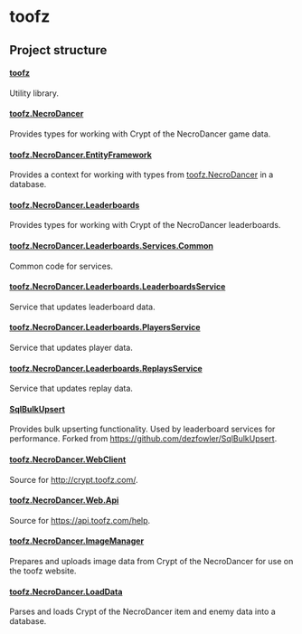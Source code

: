 # toofz

## Project structure

#### [toofz](https://github.com/leonard-thieu/toofz)

Utility library.

#### [toofz.NecroDancer](https://github.com/leonard-thieu/toofz-necrodancer-core)

Provides types for working with Crypt of the NecroDancer game data.

#### [toofz.NecroDancer.EntityFramework](https://github.com/leonard-thieu/toofz-necrodancer-entityframework)

Provides a context for working with types from [toofz.NecroDancer](https://github.com/leonard-thieu/toofz-necrodancer-core) in a database.

#### [toofz.NecroDancer.Leaderboards](https://github.com/leonard-thieu/toofz-necrodancer-leaderboards)

Provides types for working with Crypt of the NecroDancer leaderboards.

#### [toofz.NecroDancer.Leaderboards.Services.Common](https://github.com/leonard-thieu/toofz-necrodancer-leaderboards-services-common)

Common code for services.

#### [toofz.NecroDancer.Leaderboards.LeaderboardsService](https://github.com/leonard-thieu/leaderboards-service)

Service that updates leaderboard data.

#### [toofz.NecroDancer.Leaderboards.PlayersService](https://github.com/leonard-thieu/players-service)

Service that updates player data.

#### [toofz.NecroDancer.Leaderboards.ReplaysService](https://github.com/leonard-thieu/replays-service)

Service that updates replay data.

#### [SqlBulkUpsert](https://github.com/leonard-thieu/SqlBulkUpsert)

Provides bulk upserting functionality. Used by leaderboard services for performance. Forked from https://github.com/dezfowler/SqlBulkUpsert.

#### [toofz.NecroDancer.WebClient](https://github.com/leonard-thieu/toofz-necrodancer-webclient)

Source for http://crypt.toofz.com/.

#### [toofz.NecroDancer.Web.Api](https://github.com/leonard-thieu/toofz-necrodancer-web-api)

Source for https://api.toofz.com/help.

#### [toofz.NecroDancer.ImageManager](https://github.com/leonard-thieu/toofz-necrodancer-imagemanager)

Prepares and uploads image data from Crypt of the NecroDancer for use on the toofz website.

#### [toofz.NecroDancer.LoadData](https://github.com/leonard-thieu/toofz-necrodancer-loaddata)

Parses and loads Crypt of the NecroDancer item and enemy data into a database.
